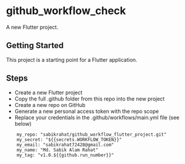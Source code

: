 # github_workflow_check

A new Flutter project.

## Getting Started

This project is a starting point for a Flutter application.

## Steps

- Create a new Flutter project
- Copy the full .github folder from this repo into the new project
- Create a new repo on GitHub
- Generate a new personal access token with the repo scope
- Replace your credentials in the .github/workflows/main.yml file (see below)

```
    my_repo: "sabikrahat/github_workflow_flutter_project.git"
    my_secret: "${{secrets.WORKFLOW_TOKEN}}"
    my_email: "sabikrahat72428@gmail.com"
    my_name: "Md. Sabik Alam Rahat"
    my_tag: "v1.0.${{github.run_number}}"
```
   
